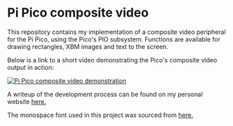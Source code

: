 # Pi Pico composite video

This repository contains my implementation of a composite video peripheral for the Pi Pico, using the Pico's PIO subsystem. Functions are available for drawing rectangles, XBM images and text to the screen.

Below is a link to a short video demonstrating the Pico's composite video output in action:

[![Pi Pico composite video demonstration](https://img.youtube.com/vi/IoYIfUzPTYo/0.jpg)](https://www.youtube.com/watch?v=IoYIfUzPTYo)

 A writeup of the development process can be found on my personal website [here.](https://areed.me/posts/2021-07-14_implementing_composite_video_output_using_the_pi_picos_pio/)

The monospace font used in this project was sourced from [here.](https://opengameart.org/content/monospace-bitmap-fonts-english-russian)
